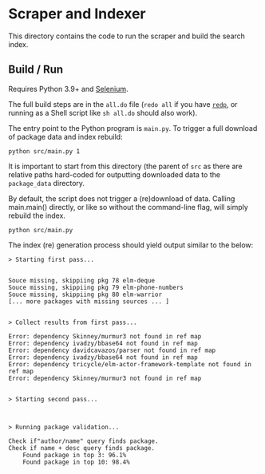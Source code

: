 # Scraper and Indexer

This directory contains the code to run the scraper and build the search index.

## Build / Run

Requires Python 3.9+ and [Selenium](https://selenium-python.readthedocs.io/).

The full build steps are in the `all.do` file (`redo all` if you have [`redp`](https://redo.readthedocs.io/en/latest/), or running as a Shell script like `sh all.do` should also work).

The entry point to the Python program is `main.py`. To trigger a full download of package data and index rebuild:

`python src/main.py 1`

It is important to start from this directory (the parent of `src` as there are relative paths hard-coded for outputting downloaded data to the `package_data` directory.

By default, the script does not trigger a (re)download of data. Calling main.main() directly, or like so without the command-line flag, will simply rebuild the index.

`python src/main.py`

The index (re) generation process should yield output similar to the below:

```shell
> Starting first pass...


Souce missing, skippiing pkg 78 elm-deque
Souce missing, skippiing pkg 79 elm-phone-numbers
Souce missing, skippiing pkg 80 elm-warrior
[... more packages with missing sources ... ]


> Collect results from first pass...

Error: dependency Skinney/murmur3 not found in ref map
Error: dependency ivadzy/bbase64 not found in ref map
Error: dependency davidcavazos/parser not found in ref map
Error: dependency ivadzy/bbase64 not found in ref map
Error: dependency tricycle/elm-actor-framework-template not found in ref map
Error: dependency Skinney/murmur3 not found in ref map


> Starting second pass...



> Running package validation...

Check if"author/name" query finds package.
Check if name + desc query finds package.
	Found package in top 3: 96.1%
	Found package in top 10: 98.4%
```
